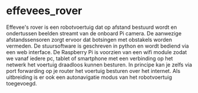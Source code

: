 # effevees_rover
Effevee's rover is een robotvoertuig dat op afstand bestuurd wordt en ondertussen beelden streamt van de onboard Pi camera. De aanwezige afstandssensoren zorgt ervoor dat botsingen met obstakels worden vermeden. De stuursoftware is geschreven in python en wordt bediend via een web interface. De Raspberry Pi is voorzien van een wifi module zodat we vanaf iedere pc, tablet of smartphone met een verbinding op het netwerk het voertuig draadloos kunnen besturen. In principe kan je zelfs via port forwarding op je router het voertuig besturen over het internet. Als uitbreiding
is er ook een autonavigatie modus van het robotvoertuig toegevoegd.
